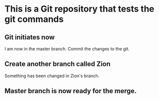 # This is a Git repository that tests the git commands 

## Git initiates now 

I am now in the master branch. Commit the changes to the git. 

## Create another branch called Zion 

Something has been changed in Zion's branch. 

## Master branch is now ready for the merge. 